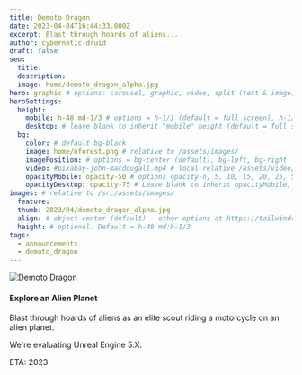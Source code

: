 ```yaml
---
title: Demoto Dragon
date: 2023-04-04T16:44:33.000Z
excerpt: Blast through hoards of aliens...
author: cybernetic-druid
draft: false
seo:
  title:
  description:
  image: home/demoto_dragon_alpha.jpg
hero: graphic # options: carousel, graphic, video, split (text & image)
heroSettings:
  height:
    mobile: h-48 md-1/3 # options = h-1/1 (default = full screen), h-1/2, h-1/3, h-3/4, h-9/10, h-48 (12rem, 192px), h-56 (14rem, 224px), h-64 (16rem, 256px)
    desktop: # leave blank to inherit "mobile" height (default = full screen)
  bg:
    color: # default bg-black
    image: home/nforest.png # relative to /assets/images/
    imagePosition: # options = bg-center (default), bg-left, bg-right
    video: #pixabay-john-macdougall.mp4 # local relative /assets/video/, or full https://... if remote?
    opacityMobile: opacity-50 # options opacity-n, 5, 10, 15, 20, 25, 50, 75, 100 (default)
    opacityDesktop: opacity-75 # Leave blank to inherit opacityMobile, use same options as opacityMobile
images: # relative to /src/assets/images/
  feature:
  thumb: 2023/04/demoto_dragon_alpha.jpg
  align: # object-center (default) - other options at https://tailwindcss.com/docs/object-position
  height: # optional. Default = h-48 md:h-1/3
tags:
  - announcements
  - demoto_dragon
---
```


<img src="/assets/images/2023/04/demoto_dragon_alpha.jpg" alt="Demoto Dragon">

#### Explore an Alien Planet

Blast through hoards of aliens as an elite scout riding a motorcycle on an alien planet.

We're evaluating Unreal Engine 5.X.

ETA: 2023